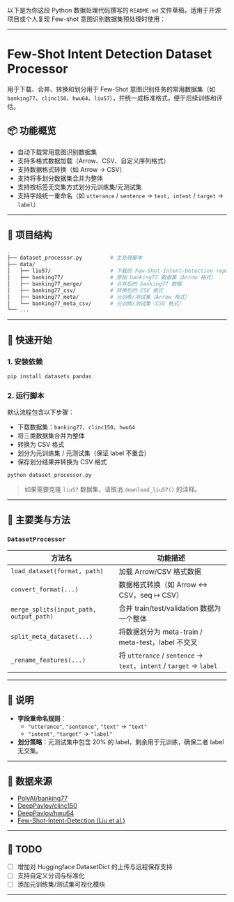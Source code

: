 以下是为你这段 Python 数据处理代码撰写的 `README.md` 文件草稿，适用于开源项目或个人复现 Few-shot 意图识别数据集预处理时使用：

---

# Few-Shot Intent Detection Dataset Processor

用于下载、合并、转换和划分用于 Few-Shot 意图识别任务的常用数据集（如 `banking77`、`clinc150`、`hwu64`、`liu57`），并统一成标准格式，便于后续训练和评估。

## 📦 功能概览

- 自动下载常用意图识别数据集
- 支持多格式数据加载（Arrow、CSV、自定义序列格式）
- 支持数据格式转换（如 Arrow → CSV）
- 支持将多划分数据集合并为整体
- 支持按标签无交集方式划分元训练集/元测试集
- 支持字段统一重命名（如 `utterance` / `sentence` → `text`，`intent` / `target` → `label`）

---

## 📁 项目结构

```bash
.
├── dataset_processor.py         # 主处理脚本
├── data/
│   ├── liu57/                   # 下载的 Few-Shot-Intent-Detection repo
│   ├── banking77/               # 原始 banking77 数据集（Arrow 格式）
│   ├── banking77_merge/         # 合并后的 banking77 数据
│   ├── banking77_csv/           # 转换后的 CSV 格式
│   ├── banking77_meta/          # 元训练/测试集（Arrow 格式）
│   └── banking77_meta_csv/      # 元训练/测试集（CSV 格式）
└── ...
```

---

## 🚀 快速开始

### 1. 安装依赖

```bash
pip install datasets pandas
```

### 2. 运行脚本

默认流程包含以下步骤：

- 下载数据集：`banking77`、`clinc150`、`hwu64`
- 将三类数据集合并为整体
- 转换为 CSV 格式
- 划分为元训练集 / 元测试集（保证 label 不重合）
- 保存划分结果并转换为 CSV 格式

```bash
python dataset_processor.py
```

> 如果需要克隆 `liu57` 数据集，请取消 `download_liu57()` 的注释。

---

## 🧠 主要类与方法

### `DatasetProcessor`

| 方法名                                  | 功能描述                                                            |
| --------------------------------------- | ------------------------------------------------------------------- |
| `load_dataset(format, path)`            | 加载 Arrow/CSV 格式数据                                             |
| `convert_format(...)`                   | 数据格式转换（如 Arrow ↔ CSV，seq ↦ CSV）                           |
| `merge_splits(input_path, output_path)` | 合并 train/test/validation 数据为一个整体                           |
| `split_meta_dataset(...)`               | 将数据划分为 meta-train / meta-test，label 不交叉                   |
| `_rename_features(...)`                 | 将 `utterance` / `sentence` → `text`，`intent` / `target` → `label` |

---

## 📝 说明

- **字段重命名规则**：
  - `"utterance"`, `"sentence"`, `"text"` → `"text"`
  - `"intent"`, `"target"` → `"label"`
- **划分策略**：元测试集中包含 20% 的 label，剩余用于元训练，确保二者 label 无交集。

---

## 🧩 数据来源

- [PolyAI/banking77](https://huggingface.co/datasets/PolyAI/banking77)
- [DeepPavlov/clinc150](https://huggingface.co/datasets/DeepPavlov/clinc150)
- [DeepPavlov/hwu64](https://huggingface.co/datasets/DeepPavlov/hwu64)
- [Few-Shot-Intent-Detection (Liu et al.)](https://github.com/jianguoz/Few-Shot-Intent-Detection)

---

## 📌 TODO

- [ ] 增加对 Huggingface DatasetDict 的上传与远程保存支持
- [ ] 支持自定义分词与标准化
- [ ] 添加元训练集/测试集可视化模块

---

